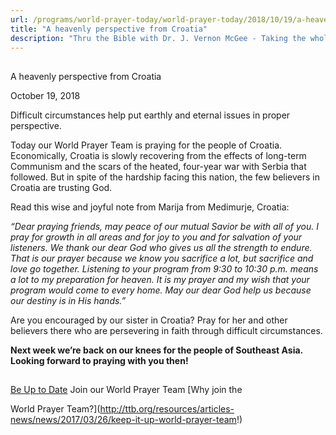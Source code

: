 ```yaml
---
url: /programs/world-prayer-today/world-prayer-today/2018/10/19/a-heavenly-perspective-from-croatia
title: "A heavenly perspective from Croatia"
description: "Thru the Bible with Dr. J. Vernon McGee - Taking the whole Word to the whole world"
---
```







## 
 A heavenly perspective from Croatia


October 19, 2018




Difficult circumstances help put earthly and eternal issues in proper perspective. 


Today our World Prayer Team is praying for the people of Croatia. Economically, Croatia is slowly recovering from the effects of long-term Communism and the scars of the heated, four-year war with Serbia that followed. But in spite of the hardship facing this nation, the few believers in Croatia are trusting God. 


Read this wise and joyful note from Marija from Medimurje, Croatia:


*“Dear praying friends, may peace of our mutual Savior be with all of you. I pray for growth in all areas and for joy to you and for salvation of your listeners. We thank our dear God who gives us all the strength to endure. That is our prayer because we know you sacrifice a lot, but sacrifice and love go together. Listening to your program from 9:30 to 10:30 p.m. means a lot to my preparation for heaven. It is my prayer and my wish that your program would come to every home. May our dear God help us because our destiny is in His hands.”*


Are you encouraged by our sister in Croatia? Pray for her and other believers there who are persevering in faith through difficult circumstances.


**Next week we’re back on our knees for the people of Southeast Asia. Looking forward to praying with you then!** 







## 




[Be Up to Date](http://feeds.feedburner.com/WorldPrayerToday "World Prayer Today RSS Feed")
Join our World Prayer Team
[Why join the  

World Prayer Team?](http://ttb.org/resources/articles-news/news/2017/03/26/keep-it-up-world-prayer-team!)




